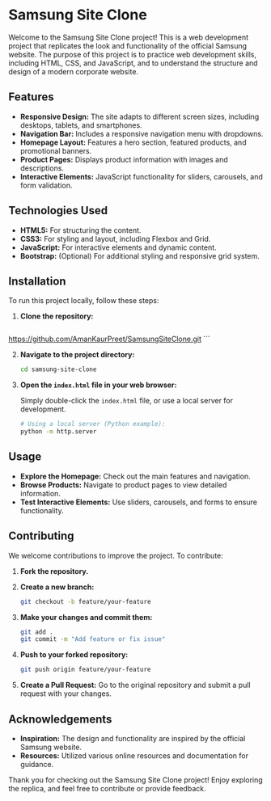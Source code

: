 # Samsung Site Clone

Welcome to the Samsung Site Clone project! This is a web development project that replicates the look and functionality of the official Samsung website. The purpose of this project is to practice web development skills, including HTML, CSS, and JavaScript, and to understand the structure and design of a modern corporate website.

## Features

- **Responsive Design:** The site adapts to different screen sizes, including desktops, tablets, and smartphones.
- **Navigation Bar:** Includes a responsive navigation menu with dropdowns.
- **Homepage Layout:** Features a hero section, featured products, and promotional banners.
- **Product Pages:** Displays product information with images and descriptions.
- **Interactive Elements:** JavaScript functionality for sliders, carousels, and form validation.

## Technologies Used

- **HTML5:** For structuring the content.
- **CSS3:** For styling and layout, including Flexbox and Grid.
- **JavaScript:** For interactive elements and dynamic content.
- **Bootstrap:** (Optional) For additional styling and responsive grid system.

## Installation

To run this project locally, follow these steps:

1. **Clone the repository:**

    ```bash
  https://github.com/AmanKaurPreet/SamsungSiteClone.git
    ```

2. **Navigate to the project directory:**

    ```bash
    cd samsung-site-clone
    ```

3. **Open the `index.html` file in your web browser:**

    Simply double-click the `index.html` file, or use a local server for development.

    ```bash
    # Using a local server (Python example):
    python -m http.server
    ```

## Usage

- **Explore the Homepage:** Check out the main features and navigation.
- **Browse Products:** Navigate to product pages to view detailed information.
- **Test Interactive Elements:** Use sliders, carousels, and forms to ensure functionality.

## Contributing

We welcome contributions to improve the project. To contribute:

1. **Fork the repository.**
2. **Create a new branch:**

    ```bash
    git checkout -b feature/your-feature
    ```

3. **Make your changes and commit them:**

    ```bash
    git add .
    git commit -m "Add feature or fix issue"
    ```

4. **Push to your forked repository:**

    ```bash
    git push origin feature/your-feature
    ```

5. **Create a Pull Request:** Go to the original repository and submit a pull request with your changes.


## Acknowledgements

- **Inspiration:** The design and functionality are inspired by the official Samsung website.
- **Resources:** Utilized various online resources and documentation for guidance.


Thank you for checking out the Samsung Site Clone project! Enjoy exploring the replica, and feel free to contribute or provide feedback.

